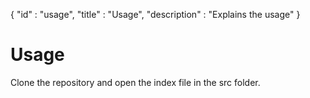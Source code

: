{
"id" : "usage",
"title" : "Usage",
"description" : "Explains the usage"
}
# Usage

Clone the repository and open the index file in the src folder.